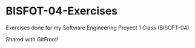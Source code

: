 # BISFOT-04-Exercises
Exercises done for my Software Engineering Proyect 1 Class (BISOFT-04)

Shared with GitFront!
